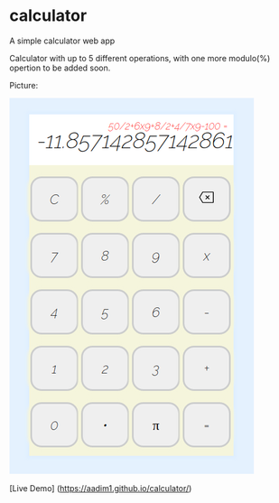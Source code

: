 # calculator
A simple calculator web app

Calculator with up to 5 different operations, with one more modulo(%) opertion to be added soon. 

Picture:

![Getting Started](./calculator.png)


[Live Demo] (https://aadim1.github.io/calculator/)
